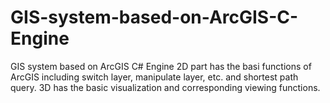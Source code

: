 # GIS-system-based-on-ArcGIS-C-Engine
GIS system based on ArcGIS C# Engine
2D part has the basi functions of ArcGIS including switch layer, manipulate layer, etc. and shortest path query.
3D has the basic visualization and corresponding viewing functions.
